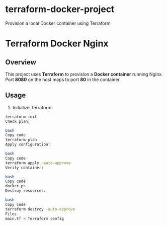 # terraform-docker-project
Provision a local Docker container using Terraform
# Terraform Docker Nginx

## Overview
This project uses **Terraform** to provision a **Docker container** running Nginx.  
Port **8080** on the host maps to port **80** in the container.

## Usage

1. Initialize Terraform:
```bash
terraform init
Check plan:

bash
Copy code
terraform plan
Apply configuration:

bash
Copy code
terraform apply -auto-approve
Verify container:

bash
Copy code
docker ps
Destroy resources:

bash
Copy code
terraform destroy -auto-approve
Files
main.tf → Terraform config
